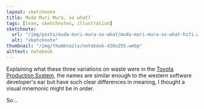 ```yaml
---
layout: sketchnote
title: Muda Muri Mura, so what?
tags: [lean, sketchnotes, illustration]
sketchnote:
  url: "/img/posts/muda-muri-mura-so-what/muda-muri-mura-so-what-hifi.webp"
  alt: "sketchnote"
thumbnail: "/img/thumbnails/notebook-420x255.webp"
alttext: notebook
---
```


Explaining what these three variations on waste were in the <a href="http://en.wikipedia.org/wiki/Toyota_Production_System">Toyota
Production System</a>, the names are similar enough to the western software developer's ear but have
such clear differences in meaning, I thought a visual mnemonic might be in order.

So...
